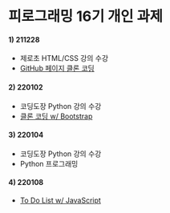 # 피로그래밍 16기 개인 과제

#### 1) 211228

- 제로초 HTML/CSS 강의 수강
- [GitHub 페이지 클론 코딩](https://unhyif.github.io/piro16_assignments/%EA%B9%83%ED%97%88%EB%B8%8C%20%ED%8E%98%EC%9D%B4%EC%A7%80%20%EA%B3%BC%EC%A0%9C/github.html)

#### 2) 220102

- 코딩도장 Python 강의 수강
- [클론 코딩 w/ Bootstrap](https://unhyif.github.io/piro16_assignments/Bootstrap%20%EA%B3%BC%EC%A0%9C/bootstrap.html)

#### 3) 220104

- 코딩도장 Python 강의 수강
- Python 프로그래밍

#### 4) 220108

- [To Do List w/ JavaScript](https://unhyif.github.io/piro16_assignments/Javascript%20%ED%88%AC%EB%91%90%20%EB%A6%AC%EC%8A%A4%ED%8A%B8%20%EA%B3%BC%EC%A0%9C/todo.html)
